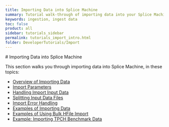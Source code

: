 ```yaml
---
title: Importing Data into Splice Machine
summary: Tutorial walk-through of importing data into your Splice Machine Database.
keywords: ingestion, ingest data
toc: false
product: all
sidebar: tutorials_sidebar
permalink: tutorials_import_intro.html
folder: DeveloperTutorials/Import
---
```

<section>
<div class="TopicContent" data-swiftype-index="true" markdown="1">
# Importing Data into Splice Machine

This section walks you through importing data into Splice Machine, in these topics:

* [Overview of Importing Data](tutorials_ingest_importoverview.html)
* [Import Parameters](tutorials_ingest_importparams.html)
* [Handling Import Input Data](tutorials_ingest_importinput.html)
* [Splitting Input Data Files](tutorials_ingest_importsplit.html)
* [Import Error Handling](tutorials_ingest_importerrors.html)
* [Examples of Importing Data](tutorials_ingest_importexamples1.html)
* [Examples of Using Bulk HFile Import](tutorials_ingest_importexampleshfile.html)
* [Example: Importing TPCH Benchmark Data](tutorials_ingest_importexamplestpch.html)

</div>
</section>
